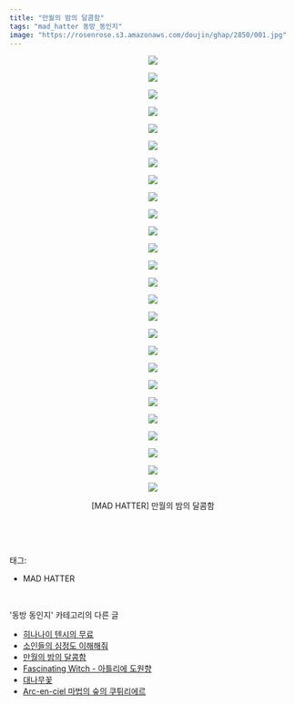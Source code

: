 ```yaml
---
title: "만월의 밤의 달콤함"
tags: "mad_hatter 동방_동인지"
image: "https://rosenrose.s3.amazonaws.com/doujin/ghap/2850/001.jpg"
---
```

<div class="article">
<p style="text-align: center; clear: none; float: none;"><img src="{{ site.imgserver1 }}/ghap/2850/001.jpg"/></p>
<p style="text-align: center; clear: none; float: none;"><img src="{{ site.imgserver1 }}/ghap/2850/002.jpg"/></p>
<p style="text-align: center; clear: none; float: none;"><img src="{{ site.imgserver1 }}/ghap/2850/003.jpg"/></p>
<p style="text-align: center; clear: none; float: none;"><img src="{{ site.imgserver1 }}/ghap/2850/004.jpg"/></p>
<p style="text-align: center; clear: none; float: none;"><img src="{{ site.imgserver1 }}/ghap/2850/005.jpg"/></p>
<p style="text-align: center; clear: none; float: none;"><img src="{{ site.imgserver1 }}/ghap/2850/006.jpg"/></p>
<p style="text-align: center; clear: none; float: none;"><img src="{{ site.imgserver1 }}/ghap/2850/007.jpg"/></p>
<p style="text-align: center; clear: none; float: none;"><img src="{{ site.imgserver1 }}/ghap/2850/008.jpg"/></p>
<p style="text-align: center; clear: none; float: none;"><img src="{{ site.imgserver1 }}/ghap/2850/009.jpg"/></p>
<p style="text-align: center; clear: none; float: none;"><img src="{{ site.imgserver1 }}/ghap/2850/010.jpg"/></p>
<p style="text-align: center; clear: none; float: none;"><img src="{{ site.imgserver1 }}/ghap/2850/011.jpg"/></p>
<p style="text-align: center; clear: none; float: none;"><img src="{{ site.imgserver1 }}/ghap/2850/012.jpg"/></p>
<p style="text-align: center; clear: none; float: none;"><img src="{{ site.imgserver1 }}/ghap/2850/013.jpg"/></p>
<p style="text-align: center; clear: none; float: none;"><img src="{{ site.imgserver1 }}/ghap/2850/014.jpg"/></p>
<p style="text-align: center; clear: none; float: none;"><img src="{{ site.imgserver1 }}/ghap/2850/015.jpg"/></p>
<p style="text-align: center; clear: none; float: none;"><img src="{{ site.imgserver1 }}/ghap/2850/016.jpg"/></p>
<p style="text-align: center; clear: none; float: none;"><img src="{{ site.imgserver1 }}/ghap/2850/017.jpg"/></p>
<p style="text-align: center; clear: none; float: none;"><img src="{{ site.imgserver1 }}/ghap/2850/018.jpg"/></p>
<p style="text-align: center; clear: none; float: none;"><img src="{{ site.imgserver1 }}/ghap/2850/019.jpg"/></p>
<p style="text-align: center; clear: none; float: none;"><img src="{{ site.imgserver1 }}/ghap/2850/020.jpg"/></p>
<p style="text-align: center; clear: none; float: none;"><img src="{{ site.imgserver1 }}/ghap/2850/021.jpg"/></p>
<p style="text-align: center; clear: none; float: none;"><img src="{{ site.imgserver1 }}/ghap/2850/022.jpg"/></p>
<p style="text-align: center; clear: none; float: none;"><img src="{{ site.imgserver1 }}/ghap/2850/023.jpg"/></p>
<p style="text-align: center; clear: none; float: none;"><img src="{{ site.imgserver1 }}/ghap/2850/024.jpg"/></p>
<p style="text-align: center; clear: none; float: none;"><img src="{{ site.imgserver1 }}/ghap/2850/025.jpg"/></p>
<p style="text-align: center; clear: none; float: none;"><img src="{{ site.imgserver1 }}/ghap/2850/026.jpg"/></p>
<p style="text-align: center; clear: none; float: none;">[MAD HATTER] 만월의 밤의 달콤함</p>
<p><br/></p>
</div><br/>
<div class="tagTrail">
<p>태그: </p>
<ul>
<li>MAD HATTER</li>
</ul>
</div><br/>
<div class="another">
<p>'동방 동인지' 카테고리의 다른 글</p>
<ul>
<li><a href="/ghap_2852">히나나이 텐시의 무료</a></li>
<li><a href="/ghap_2851">소인들의 심정도 이해해줘</a></li>
<li><a href="/ghap_2850">만월의 밤의 달콤함</a></li>
<li><a href="/ghap_2849">Fascinating Witch - 아틀리에 도원향</a></li>
<li><a href="/ghap_2848">대나무꽃</a></li>
<li><a href="/ghap_2847">Arc-en-ciel 마법의 숲의 쿠튀리에르</a></li>
</ul>
</div><br/>
<div class="cb_module cb_fluid">
<div class="cb_wrt cb_profile">
</div><!-- commentList close -->
</div><br/>
